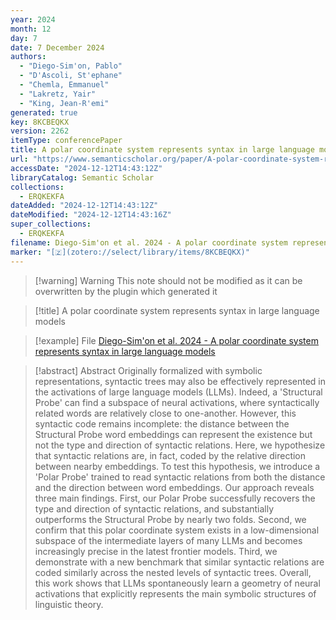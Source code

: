 ```yaml
---
year: 2024
month: 12
day: 7
date: 7 December 2024
authors:
  - "Diego-Sim'on, Pablo"
  - "D'Ascoli, St'ephane"
  - "Chemla, Emmanuel"
  - "Lakretz, Yair"
  - "King, Jean-R'emi"
generated: true
key: 8KCBEQKX
version: 2262
itemType: conferencePaper
title: A polar coordinate system represents syntax in large language models
url: "https://www.semanticscholar.org/paper/A-polar-coordinate-system-represents-syntax-in-Diego-Sim'on-D'Ascoli/de1cf0a69f9e33adcf8fd3d33d1197985079129e"
accessDate: "2024-12-12T14:43:12Z"
libraryCatalog: Semantic Scholar
collections:
  - ERQKEKFA
dateAdded: "2024-12-12T14:43:12Z"
dateModified: "2024-12-12T14:43:16Z"
super_collections:
  - ERQKEKFA
filename: Diego-Sim'on et al. 2024 - A polar coordinate system represents syntax in large language models
marker: "[🇿](zotero://select/library/items/8KCBEQKX)"
---
```


>[!warning] Warning
> This note should not be modified as it can be overwritten by the plugin which generated it

> [!title] A polar coordinate system represents syntax in large language models

> [!example] File
> [Diego-Sim'on et al. 2024 - A polar coordinate system represents syntax in large language models](Diego-Sim'on%20et%20al.%202024%20-%20A%20polar%20coordinate%20system%20represents%20syntax%20in%20large%20language%20models.pdf)

> [!abstract] Abstract
> Originally formalized with symbolic representations, syntactic trees may also be effectively represented in the activations of large language models (LLMs). Indeed, a 'Structural Probe' can find a subspace of neural activations, where syntactically related words are relatively close to one-another. However, this syntactic code remains incomplete: the distance between the Structural Probe word embeddings can represent the existence but not the type and direction of syntactic relations. Here, we hypothesize that syntactic relations are, in fact, coded by the relative direction between nearby embeddings. To test this hypothesis, we introduce a 'Polar Probe' trained to read syntactic relations from both the distance and the direction between word embeddings. Our approach reveals three main findings. First, our Polar Probe successfully recovers the type and direction of syntactic relations, and substantially outperforms the Structural Probe by nearly two folds. Second, we confirm that this polar coordinate system exists in a low-dimensional subspace of the intermediate layers of many LLMs and becomes increasingly precise in the latest frontier models. Third, we demonstrate with a new benchmark that similar syntactic relations are coded similarly across the nested levels of syntactic trees. Overall, this work shows that LLMs spontaneously learn a geometry of neural activations that explicitly represents the main symbolic structures of linguistic theory.

